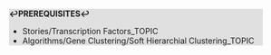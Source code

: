 <div style="margin:2em; background-color: #e0e0e0;">

<strong>↩PREREQUISITES↩</strong>

 * Stories/Transcription Factors_TOPIC
 * Algorithms/Gene Clustering/Soft Hierarchial Clustering_TOPIC

</div>

